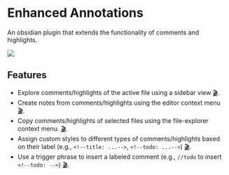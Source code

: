 # Enhanced Annotations
An obsidian plugin that extends the functionality of comments and highlights.  

![](./docs/media/screenshot.png)

## Features
- Explore comments/highlights of the active file using a sidebar view <a href="https://raw.githubusercontent.com/ycnmhd/obsidian-enhanced-annotations/main/docs/media/sidebar.gif" target="_blank">🎬</a>.
- Create notes from comments/highlights using the editor context menu <a href="https://raw.githubusercontent.com/ycnmhd/obsidian-enhanced-annotations/main/docs/media/notes.gif" target="_blank">🎬</a>.
- Copy comments/highlights of selected files using the file-explorer context menu. <a href="https://raw.githubusercontent.com/ycnmhd/obsidian-enhanced-annotations/main/docs/media/clipboard.gif" target="_blank">🎬</a>.
- Assign custom styles to different types of comments/highlights based on their label (e.g., `<!--title: ...-->`, `<!--todo: ...-->`) <a href="https://raw.githubusercontent.com/ycnmhd/obsidian-enhanced-annotations/main/docs/media/styling.gif" target="_blank">🎬</a>.
- Use a trigger phrase to insert a labeled comment (e.g., `//todo` to insert `<!--todo: -->`) <a href="https://raw.githubusercontent.com/ycnmhd/obsidian-enhanced-annotations/main/docs/media/autocomplete.gif" target="_blank">🎬</a>.





